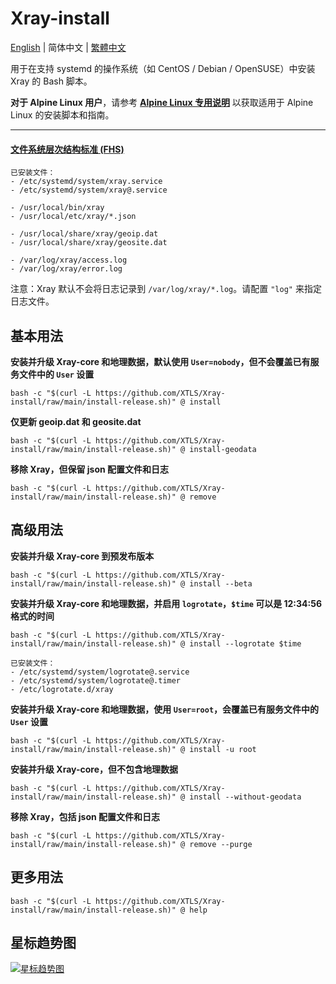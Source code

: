 # Xray-install

[English](README.md) | 简体中文 | [繁體中文](README_zh-Hant.md)

用于在支持 systemd 的操作系统（如 CentOS / Debian / OpenSUSE）中安装 Xray 的 Bash 脚本。

**对于 Alpine Linux 用户**，请参考 **[Alpine Linux 专用说明](alpinelinux/README_zh-Hans.md)** 以获取适用于 Alpine Linux 的安装脚本和指南。

---

#### [文件系统层次结构标准 (FHS)](https://en.wikipedia.org/wiki/Filesystem_Hierarchy_Standard)

```
已安装文件：
- /etc/systemd/system/xray.service
- /etc/systemd/system/xray@.service

- /usr/local/bin/xray
- /usr/local/etc/xray/*.json

- /usr/local/share/xray/geoip.dat
- /usr/local/share/xray/geosite.dat

- /var/log/xray/access.log
- /var/log/xray/error.log
```

注意：Xray 默认不会将日志记录到 `/var/log/xray/*.log`。请配置 `"log"` 来指定日志文件。

## 基本用法

**安装并升级 Xray-core 和地理数据，默认使用 `User=nobody`，但不会覆盖已有服务文件中的 `User` 设置**

```
bash -c "$(curl -L https://github.com/XTLS/Xray-install/raw/main/install-release.sh)" @ install
```

**仅更新 geoip.dat 和 geosite.dat**

```
bash -c "$(curl -L https://github.com/XTLS/Xray-install/raw/main/install-release.sh)" @ install-geodata
```

**移除 Xray，但保留 json 配置文件和日志**

```
bash -c "$(curl -L https://github.com/XTLS/Xray-install/raw/main/install-release.sh)" @ remove
```

## 高级用法

**安装并升级 Xray-core 到预发布版本**

```
bash -c "$(curl -L https://github.com/XTLS/Xray-install/raw/main/install-release.sh)" @ install --beta
```

**安装并升级 Xray-core 和地理数据，并启用 `logrotate`，`$time` 可以是 12:34:56 格式的时间**

```
bash -c "$(curl -L https://github.com/XTLS/Xray-install/raw/main/install-release.sh)" @ install --logrotate $time
```

```
已安装文件：
- /etc/systemd/system/logrotate@.service
- /etc/systemd/system/logrotate@.timer
- /etc/logrotate.d/xray
```

**安装并升级 Xray-core 和地理数据，使用 `User=root`，会覆盖已有服务文件中的 `User` 设置**

```
bash -c "$(curl -L https://github.com/XTLS/Xray-install/raw/main/install-release.sh)" @ install -u root
```

**安装并升级 Xray-core，但不包含地理数据**

```
bash -c "$(curl -L https://github.com/XTLS/Xray-install/raw/main/install-release.sh)" @ install --without-geodata
```

**移除 Xray，包括 json 配置文件和日志**

```
bash -c "$(curl -L https://github.com/XTLS/Xray-install/raw/main/install-release.sh)" @ remove --purge
```

## 更多用法

```
bash -c "$(curl -L https://github.com/XTLS/Xray-install/raw/main/install-release.sh)" @ help
```

## 星标趋势图

[![星标趋势图](https://starchart.cc/XTLS/Xray-install.svg)](https://starchart.cc/XTLS/Xray-install)
